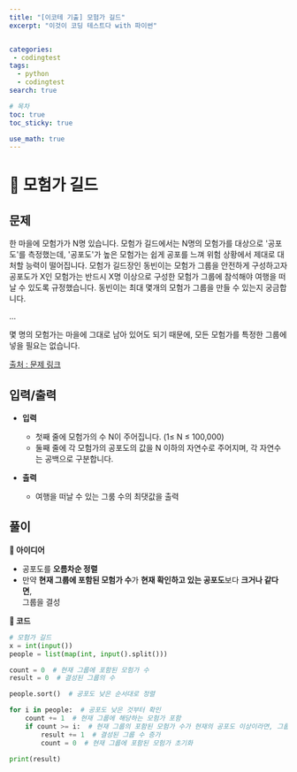 ```yaml
---
title: "[이코테 기출] 모험가 길드"
excerpt: "이것이 코딩 테스트다 with 파이썬"


categories:
 - codingtest
tags:
  - python
  - codingtest
search: true

# 목차
toc: true  
toc_sticky: true 

use_math: true
---
```

# 🦥 모험가 길드

## 문제
한 마을에 모험가가 N명 있습니다. 모험가 길드에서는 N명의 모험가를 대상으로 '공포도'를 측정했는데, '공포도'가 높은 모험가는 쉽게 공포를 느껴 위험 상황에서 제대로 대처할 능력이 떨어집니다. 모험가 길드장인 동빈이는 모험가 그룹을 안전하게 구성하고자 공포도가 X인 모험가는 반드시 X명 이상으로 구성한 모험가 그룹에 참석해야 여행을 떠날 수 있도록 규정했습니다. 동빈이는 최대 몇개의 모험가 그룹을 만들 수 있는지 궁금합니다.  

...  

몇 명의 모험가는 마을에 그대로 남아 있어도 되기 때문에, 모든 모험가를 특정한 그룹에 넣을 필요는 없습니다.   

[출처 : 문제 링크](https://search.shopping.naver.com/book/catalog/32441237189)

## 입력/출력
- **입력**  
  - 첫째 줄에 모험가의 수 N이 주어집니다. (1≤ N ≤ 100,000)  
  - 둘째 줄에 각 모험가의 공포도의 값을 N 이하의 자연수로 주어지며, 각 자연수는 공백으로 구분합니다.

- **출력**
  - 여행을 떠날 수 있는 그룸 수의 최댓값을 출력

## 풀이
**🔎 아이디어**
- 공포도를 **오름차순 정렬**
- 만약 **현재 그룹에 포함된 모험가 수**가 **현재 확인하고 있는 공포도**보다 **크거나  같다면**,  
  그룹을 결성

**🔎 코드**
  ```python
  # 모험가 길드
  x = int(input())
  people = list(map(int, input().split()))

  count = 0  # 현재 그룹에 포함된 모험가 수
  result = 0  # 결성된 그룹의 수

  people.sort()  # 공포도 낮은 순서대로 정렬

  for i in people:  # 공포도 낮은 것부터 확인
      count += 1  # 현재 그룹에 해당하는 모험가 포함
      if count >= i:  # 현재 그룹의 포함된 모험가 수가 현재의 공포도 이상이라면, 그룹 결성
          result += 1  # 결성된 그룹 수 증가
          count = 0  # 현재 그룹에 포함된 모험가 초기화

  print(result)
  ```